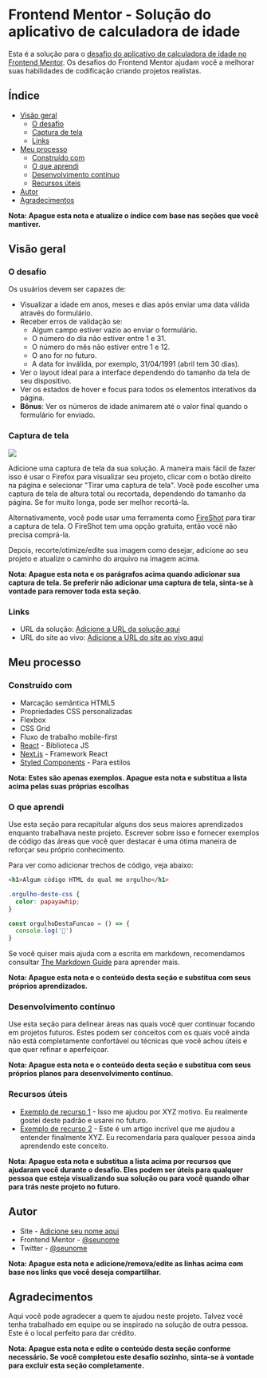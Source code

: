 # Frontend Mentor - Solução do aplicativo de calculadora de idade

Esta é a solução para o [desafio do aplicativo de calculadora de idade no Frontend Mentor](https://www.frontendmentor.io/challenges/age-calculator-app-dF9DFFpj-Q). Os desafios do Frontend Mentor ajudam você a melhorar suas habilidades de codificação criando projetos realistas.

## Índice

- [Visão geral](#visão-geral)
  - [O desafio](#o-desafio)
  - [Captura de tela](#captura-de-tela)
  - [Links](#links)
- [Meu processo](#meu-processo)
  - [Construído com](#construído-com)
  - [O que aprendi](#o-que-aprendi)
  - [Desenvolvimento contínuo](#desenvolvimento-contínuo)
  - [Recursos úteis](#recursos-úteis)
- [Autor](#autor)
- [Agradecimentos](#agradecimentos)

**Nota: Apague esta nota e atualize o índice com base nas seções que você mantiver.**

## Visão geral

### O desafio

Os usuários devem ser capazes de:

- Visualizar a idade em anos, meses e dias após enviar uma data válida através do formulário.
- Receber erros de validação se:
  - Algum campo estiver vazio ao enviar o formulário.
  - O número do dia não estiver entre 1 e 31.
  - O número do mês não estiver entre 1 e 12.
  - O ano for no futuro.
  - A data for inválida, por exemplo, 31/04/1991 (abril tem 30 dias).
- Ver o layout ideal para a interface dependendo do tamanho da tela de seu dispositivo.
- Ver os estados de hover e focus para todos os elementos interativos da página.
- **Bônus**: Ver os números de idade animarem até o valor final quando o formulário for enviado.

### Captura de tela

![](./screenshot.jpg)

Adicione uma captura de tela da sua solução. A maneira mais fácil de fazer isso é usar o Firefox para visualizar seu projeto, clicar com o botão direito na página e selecionar "Tirar uma captura de tela". Você pode escolher uma captura de tela de altura total ou recortada, dependendo do tamanho da página. Se for muito longa, pode ser melhor recortá-la.

Alternativamente, você pode usar uma ferramenta como [FireShot](https://getfireshot.com/) para tirar a captura de tela. O FireShot tem uma opção gratuita, então você não precisa comprá-la.

Depois, recorte/otimize/edite sua imagem como desejar, adicione ao seu projeto e atualize o caminho do arquivo na imagem acima.

**Nota: Apague esta nota e os parágrafos acima quando adicionar sua captura de tela. Se preferir não adicionar uma captura de tela, sinta-se à vontade para remover toda esta seção.**

### Links

- URL da solução: [Adicione a URL da solução aqui](https://your-solution-url.com)
- URL do site ao vivo: [Adicione a URL do site ao vivo aqui](https://your-live-site-url.com)

## Meu processo

### Construído com

- Marcação semântica HTML5
- Propriedades CSS personalizadas
- Flexbox
- CSS Grid
- Fluxo de trabalho mobile-first
- [React](https://reactjs.org/) - Biblioteca JS
- [Next.js](https://nextjs.org/) - Framework React
- [Styled Components](https://styled-components.com/) - Para estilos

**Nota: Estes são apenas exemplos. Apague esta nota e substitua a lista acima pelas suas próprias escolhas**

### O que aprendi

Use esta seção para recapitular alguns dos seus maiores aprendizados enquanto trabalhava neste projeto. Escrever sobre isso e fornecer exemplos de código das áreas que você quer destacar é uma ótima maneira de reforçar seu próprio conhecimento.

Para ver como adicionar trechos de código, veja abaixo:

```html
<h1>Algum código HTML do qual me orgulho</h1>
```
```css
.orgulho-deste-css {
  color: papayawhip;
}
```
```js
const orgulhoDestaFuncao = () => {
  console.log('🎉')
}
```

Se você quiser mais ajuda com a escrita em markdown, recomendamos consultar [The Markdown Guide](https://www.markdownguide.org/) para aprender mais.

**Nota: Apague esta nota e o conteúdo desta seção e substitua com seus próprios aprendizados.**

### Desenvolvimento contínuo

Use esta seção para delinear áreas nas quais você quer continuar focando em projetos futuros. Estes podem ser conceitos com os quais você ainda não está completamente confortável ou técnicas que você achou úteis e que quer refinar e aperfeiçoar.

**Nota: Apague esta nota e o conteúdo desta seção e substitua com seus próprios planos para desenvolvimento contínuo.**

### Recursos úteis

- [Exemplo de recurso 1](https://www.example.com) - Isso me ajudou por XYZ motivo. Eu realmente gostei deste padrão e usarei no futuro.
- [Exemplo de recurso 2](https://www.example.com) - Este é um artigo incrível que me ajudou a entender finalmente XYZ. Eu recomendaria para qualquer pessoa ainda aprendendo este conceito.

**Nota: Apague esta nota e substitua a lista acima por recursos que ajudaram você durante o desafio. Eles podem ser úteis para qualquer pessoa que esteja visualizando sua solução ou para você quando olhar para trás neste projeto no futuro.**

## Autor

- Site - [Adicione seu nome aqui](https://www.your-site.com)
- Frontend Mentor - [@seunome](https://www.frontendmentor.io/profile/seunome)
- Twitter - [@seunome](https://www.twitter.com/seunome)

**Nota: Apague esta nota e adicione/remova/edite as linhas acima com base nos links que você deseja compartilhar.**

## Agradecimentos

Aqui você pode agradecer a quem te ajudou neste projeto. Talvez você tenha trabalhado em equipe ou se inspirado na solução de outra pessoa. Este é o local perfeito para dar crédito.

**Nota: Apague esta nota e edite o conteúdo desta seção conforme necessário. Se você completou este desafio sozinho, sinta-se à vontade para excluir esta seção completamente.**
